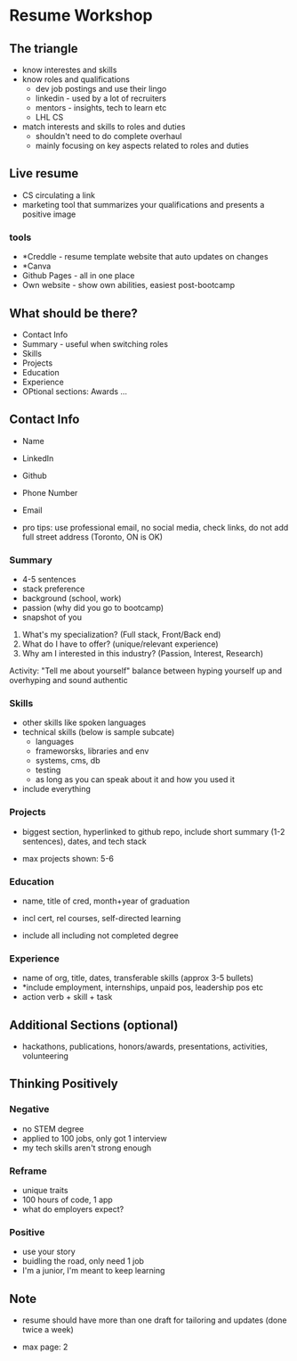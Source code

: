 # Resume Workshop

## The triangle

- know interestes and skills
- know roles and qualifications
	- dev job postings and use their lingo
	- linkedin - used by a lot of recruiters
	- mentors - insights, tech to learn etc
	- LHL CS
- match interests and skills to roles and duties
	- shouldn't need to do complete overhaul
	- mainly focusing on key aspects related to roles and duties 

## Live resume
- CS circulating a link
- marketing tool that summarizes your qualifications and presents a positive image

### tools
- *Creddle - resume template website that auto updates on changes
- *Canva
- Github Pages - all in one place
- Own website - show own abilities, easiest post-bootcamp

## What should be there?
- Contact Info
- Summary - useful when switching roles
- Skills
- Projects
- Education
- Experience
- OPtional sections: Awards ...

## Contact Info
- Name
- LinkedIn
- Github
- Phone Number
- Email

- pro tips: use professional email, no social media, check links, do not add full street address (Toronto, ON is OK)

### Summary
- 4-5 sentences
- stack preference
- background (school, work)
- passion (why did you go to bootcamp)
- snapshot of you

1. What's my specialization? (Full stack, Front/Back end)
2. What do I have to offer? (unique/relevant experience)
3. Why am I interested in this industry? (Passion, Interest, Research)

Activity: "Tell me about yourself"
balance between hyping yourself up and overhyping
and sound authentic

### Skills
- other skills like spoken languages
- technical skills (below is sample subcate) 
	- languages
	- frameworsks, libraries and env
	- systems, cms, db
	- testing
	- as long as you can speak about it and how you used it
- include everything

### Projects
- biggest section, hyperlinked to github repo, include short summary (1-2 sentences), dates, and tech stack

- max projects shown: 5-6

### Education
- name, title of cred, month+year of graduation
- incl cert, rel courses, self-directed learning

- include all including not completed degree 

### Experience
- name of org, title, dates, transferable skills (approx 3-5 bullets)
- *include employment, internships, unpaid pos, leadership pos etc
- action verb + skill + task

## Additional Sections (optional)
- hackathons, publications, honors/awards, presentations, activities, volunteering

## Thinking Positively
### Negative
- no STEM degree
- applied to 100 jobs, only got 1 interview
- my tech skills aren't strong enough
### Reframe
- unique traits
- 100 hours of code, 1 app
- what do employers expect?
### Positive
- use your story
- buidling the road, only need 1 job
- I'm a junior, I'm meant to keep learning

## Note
- resume should have more than one draft for tailoring and updates (done twice a week)

- max page: 2
